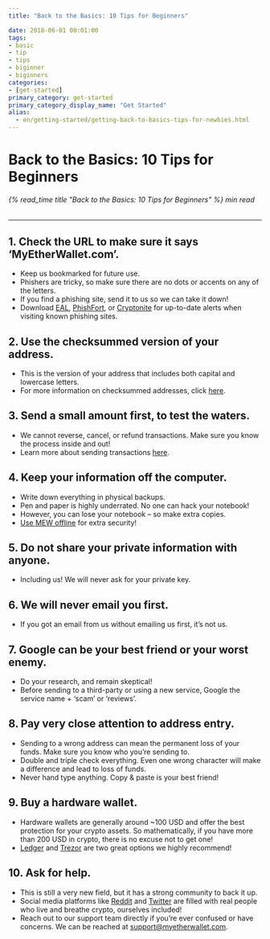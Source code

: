 ```yaml
---
title: "Back to the Basics: 10 Tips for Beginners"

date: 2018-06-01 00:01:00
tags:
- basic
- tip
- tips
- biginner
- biginners
categories:
- [get-started]
primary_category: get-started
primary_category_display_name: "Get Started"
alias:
  - en/getting-started/getting-back-to-basics-tips-for-newbies.html
---
```


# **Back to the Basics: 10 Tips for Beginners**

###### {% read_time title "Back to the Basics: 10 Tips for Beginners" %} min read

* * *

## **1. Check the URL to make sure it says ‘MyEtherWallet.com’.**

-   Keep us bookmarked for future use.
-   Phishers are tricky, so make sure there are no dots or accents on any of the letters.
-   If you find a phishing site, send it to us so we can take it down!
-   Download [EAL][EAL], [PhishFort][PhishFort], or [Cryptonite][Cryptonite] for up-to-date alerts when visiting known phishing sites.

## **2. Use the checksummed version of your address.**

-   This is the version of your address that includes both capital and lowercase letters.
-   For more information on checksummed addresses, click [here][checksum].

## **3. Send a small amount first, to test the waters.**

-   We cannot reverse, cancel, or refund transactions. Make sure you know the process inside and out!
-   Learn more about sending transactions [here][sendTX].

## **4. Keep your information off the computer.**

-   Write down everything in physical backups.
-   Pen and paper is highly underrated. No one can hack your notebook!
-   However, you can lose your notebook – so make extra copies.
-   [Use MEW offline][offline] for extra security!

## **5. Do not share your private information with anyone.**

-   Including us! We will never ask for your private key.

## **6. We will never email you first.**

-   If you got an email from us without emailing us first, it’s not us.

## **7. Google can be your best friend or your worst enemy.**

-   Do your research, and remain skeptical!
-   Before sending to a third-party or using a new service, Google the service name + ‘scam’ or ‘reviews’.

## **8. Pay very close attention to address entry.**

-   Sending to a wrong address can mean the permanent loss of your funds. Make sure you know who you’re sending to.
-   Double and triple check everything. Even one wrong character will make a difference and lead to loss of funds.
-   Never hand type anything. Copy & paste is your best friend!

## **9. Buy a hardware wallet.**

-   Hardware wallets are generally around ~100 USD and offer the best protection for your crypto assets. So mathematically, if you have more than 200 USD in crypto, there is no excuse not to get one!
-   [Ledger][ledger] and [Trezor][trezor] are two great options we highly recommend!

## **10. Ask for help.**

-   This is still a very new field, but it has a strong community to back it up.
-   Social media platforms like [Reddit][reddit] and [Twitter][twitter] are filled with real people who live and breathe crypto, ourselves included!
-   Reach out to our support team directly if you’re ever confused or have concerns. We can be reached at [support@myetherwallet.com](mailto:support@myetherwallet.com).

[EAL]: https://chrome.google.com/webstore/detail/etheraddresslookup/pdknmigbbbhmllnmgdfalmedcmcefdfn

[PhishFort]: https://chrome.google.com/webstore/detail/phishfort-protect/bdiohckpogchppdldbckcdjlklanhkfc

[Cryptonite]: https://chrome.google.com/webstore/detail/cryptonite-by-metacert/keghdcpemohlojlglbiegihkljkgnige

[checksum]: /@@@@@@/common-issues/not-checksummed/

[sendTx]: /@@@@@@/transactions/how-to-send-a-transaction/

[offline]: /@@@@@@/offline/offline-mew-looks-weird/

[ledger]: https://www.ledger.com/?r=fa4b

[trezor]: https://trezor.io/?offer_id=12&aff_id=2029

[reddit]: https://www.reddit.com/r/MyEtherWallet/

[twitter]: https://twitter.com/myetherwallet

[sendTX]: /@@@@@@/transactions/how-to-send-a-transaction/
